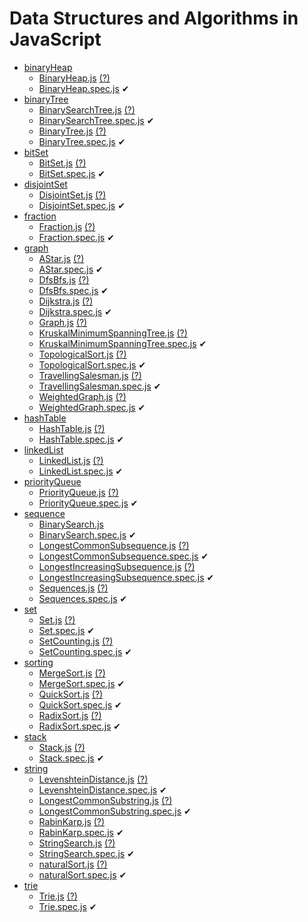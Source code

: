 Data Structures and Algorithms in JavaScript
=======

* [binaryHeap](/src/binaryHeap/)
	* [BinaryHeap.js](/src/binaryHeap/BinaryHeap.js)  [(?)](https://en.wikipedia.org/wiki/Binary_heap)
	* [BinaryHeap.spec.js](/src/binaryHeap/BinaryHeap.spec.js)  &#10004; 
* [binaryTree](/src/binaryTree/)
	* [BinarySearchTree.js](/src/binaryTree/BinarySearchTree.js)  [(?)](https://en.wikipedia.org/wiki/Binary_search_tree)
	* [BinarySearchTree.spec.js](/src/binaryTree/BinarySearchTree.spec.js)  &#10004; 
	* [BinaryTree.js](/src/binaryTree/BinaryTree.js)  [(?)](https://en.wikipedia.org/wiki/Binary_tree)
	* [BinaryTree.spec.js](/src/binaryTree/BinaryTree.spec.js)  &#10004; 
* [bitSet](/src/bitSet/)
	* [BitSet.js](/src/bitSet/BitSet.js)  [(?)](https://en.wikipedia.org/wiki/Bitwise_operation)
	* [BitSet.spec.js](/src/bitSet/BitSet.spec.js)  &#10004; 
* [disjointSet](/src/disjointSet/)
	* [DisjointSet.js](/src/disjointSet/DisjointSet.js)  [(?)](https://en.wikipedia.org/wiki/Disjoint-set_data_structure)
	* [DisjointSet.spec.js](/src/disjointSet/DisjointSet.spec.js)  &#10004; 
* [fraction](/src/fraction/)
	* [Fraction.js](/src/fraction/Fraction.js)  [(?)](https://en.wikipedia.org/wiki/Fraction_(mathematics))
	* [Fraction.spec.js](/src/fraction/Fraction.spec.js)  &#10004; 
* [graph](/src/graph/)
	* [AStar.js](/src/graph/AStar.js)  [(?)](https://en.wikipedia.org/wiki/A*_search_algorithm)
	* [AStar.spec.js](/src/graph/AStar.spec.js)  &#10004; 
	* [DfsBfs.js](/src/graph/DfsBfs.js)  [(?)](https://en.wikipedia.org/wiki/Depth-first_search)
	* [DfsBfs.spec.js](/src/graph/DfsBfs.spec.js)  &#10004; 
	* [Dijkstra.js](/src/graph/Dijkstra.js)  [(?)](https://en.wikipedia.org/wiki/Dijkstra%27s_algorithm)
	* [Dijkstra.spec.js](/src/graph/Dijkstra.spec.js)  &#10004; 
	* [Graph.js](/src/graph/Graph.js)  [(?)](https://en.wikipedia.org/wiki/Graph_(abstract_data_type))
	* [KruskalMinimumSpanningTree.js](/src/graph/KruskalMinimumSpanningTree.js)  [(?)](https://en.wikipedia.org/wiki/Kruskal%27s_algorithm)
	* [KruskalMinimumSpanningTree.spec.js](/src/graph/KruskalMinimumSpanningTree.spec.js)  &#10004; 
	* [TopologicalSort.js](/src/graph/TopologicalSort.js)  [(?)](https://en.wikipedia.org/wiki/Topological_sorting)
	* [TopologicalSort.spec.js](/src/graph/TopologicalSort.spec.js)  &#10004; 
	* [TravellingSalesman.js](/src/graph/TravellingSalesman.js)  [(?)](https://en.wikipedia.org/wiki/Travelling_salesman_problem)
	* [TravellingSalesman.spec.js](/src/graph/TravellingSalesman.spec.js)  &#10004; 
	* [WeightedGraph.js](/src/graph/WeightedGraph.js)  [(?)](https://en.wikipedia.org/wiki/Graph_(discrete_mathematics))
	* [WeightedGraph.spec.js](/src/graph/WeightedGraph.spec.js)  &#10004; 
* [hashTable](/src/hashTable/)
	* [HashTable.js](/src/hashTable/HashTable.js)  [(?)](https://en.wikipedia.org/wiki/Hash_table)
	* [HashTable.spec.js](/src/hashTable/HashTable.spec.js)  &#10004; 
* [linkedList](/src/linkedList/)
	* [LinkedList.js](/src/linkedList/LinkedList.js)  [(?)](https://en.wikipedia.org/wiki/Linked_list)
	* [LinkedList.spec.js](/src/linkedList/LinkedList.spec.js)  &#10004; 
* [priorityQueue](/src/priorityQueue/)
	* [PriorityQueue.js](/src/priorityQueue/PriorityQueue.js)  [(?)](https://en.wikipedia.org/wiki/Priority_queue)
	* [PriorityQueue.spec.js](/src/priorityQueue/PriorityQueue.spec.js)  &#10004; 
* [sequence](/src/sequence/)
	* [BinarySearch.js](/src/sequence/BinarySearch.js)  
	* [BinarySearch.spec.js](/src/sequence/BinarySearch.spec.js)  &#10004; 
	* [LongestCommonSubsequence.js](/src/sequence/LongestCommonSubsequence.js)  [(?)](https://en.wikipedia.org/wiki/Longest_common_subsequence_problem)
	* [LongestCommonSubsequence.spec.js](/src/sequence/LongestCommonSubsequence.spec.js)  &#10004; 
	* [LongestIncreasingSubsequence.js](/src/sequence/LongestIncreasingSubsequence.js)  [(?)](https://en.wikipedia.org/wiki/Longest_increasing_subsequence)
	* [LongestIncreasingSubsequence.spec.js](/src/sequence/LongestIncreasingSubsequence.spec.js)  &#10004; 
	* [Sequences.js](/src/sequence/Sequences.js)  [(?)](https://en.wikipedia.org/wiki/Fibonacci_number)
	* [Sequences.spec.js](/src/sequence/Sequences.spec.js)  &#10004; 
* [set](/src/set/)
	* [Set.js](/src/set/Set.js)  [(?)](https://en.wikipedia.org/wiki/Set_(abstract_data_type))
	* [Set.spec.js](/src/set/Set.spec.js)  &#10004; 
	* [SetCounting.js](/src/set/SetCounting.js)  [(?)](https://en.wikipedia.org/wiki/Combination)
	* [SetCounting.spec.js](/src/set/SetCounting.spec.js)  &#10004; 
* [sorting](/src/sorting/)
	* [MergeSort.js](/src/sorting/MergeSort.js)  [(?)](https://en.wikipedia.org/wiki/Merge_sort)
	* [MergeSort.spec.js](/src/sorting/MergeSort.spec.js)  &#10004; 
	* [QuickSort.js](/src/sorting/QuickSort.js)  [(?)](https://en.wikipedia.org/wiki/Quicksort)
	* [QuickSort.spec.js](/src/sorting/QuickSort.spec.js)  &#10004; 
	* [RadixSort.js](/src/sorting/RadixSort.js)  [(?)](https://en.wikipedia.org/wiki/Radix_sort)
	* [RadixSort.spec.js](/src/sorting/RadixSort.spec.js)  &#10004; 
* [stack](/src/stack/)
	* [Stack.js](/src/stack/Stack.js)  [(?)](https://en.wikipedia.org/wiki/Stack_(abstract_data_type))
	* [Stack.spec.js](/src/stack/Stack.spec.js)  &#10004; 
* [string](/src/string/)
	* [LevenshteinDistance.js](/src/string/LevenshteinDistance.js)  [(?)](https://en.wikipedia.org/wiki/Levenshtein_distance)
	* [LevenshteinDistance.spec.js](/src/string/LevenshteinDistance.spec.js)  &#10004; 
	* [LongestCommonSubstring.js](/src/string/LongestCommonSubstring.js)  [(?)](https://en.wikipedia.org/wiki/Longest_common_substring_problem)
	* [LongestCommonSubstring.spec.js](/src/string/LongestCommonSubstring.spec.js)  &#10004; 
	* [RabinKarp.js](/src/string/RabinKarp.js)  [(?)](https://en.wikipedia.org/wiki/Rabin%E2%80%93Karp_algorithm)
	* [RabinKarp.spec.js](/src/string/RabinKarp.spec.js)  &#10004; 
	* [StringSearch.js](/src/string/StringSearch.js)  [(?)](https://en.wikipedia.org/wiki/Knuth%E2%80%93Morris%E2%80%93Pratt_algorithm)
	* [StringSearch.spec.js](/src/string/StringSearch.spec.js)  &#10004; 
	* [naturalSort.js](/src/string/naturalSort.js)  [(?)](https://en.wikipedia.org/wiki/Natural_sort_order)
	* [naturalSort.spec.js](/src/string/naturalSort.spec.js)  &#10004; 
* [trie](/src/trie/)
	* [Trie.js](/src/trie/Trie.js)  [(?)](https://en.wikipedia.org/wiki/Trie)
	* [Trie.spec.js](/src/trie/Trie.spec.js)  &#10004; 
